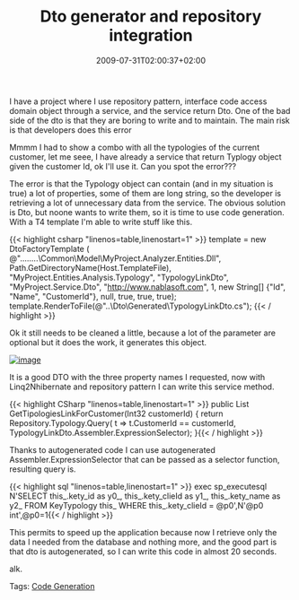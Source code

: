 ﻿---
title: "Dto generator and repository integration"
description: ""
date: 2009-07-31T02:00:37+02:00
draft: false
tags: [Programming,Software Architecture]
categories: [Programming,Software Architecture]
---
I have a project where I use repository pattern, interface code access domain object through a service, and the service return Dto. One of the bad side of the dto is that they are boring to write and to maintain. The main risk is that developers does this error

Mmmm I had to show a combo with all the typologies of the current customer, let me seee, I have already a service that return Typlogy object given the customer Id, ok I'll use it. Can you spot the error???

The error is that the Typology object can contain (and in my situation is true) a lot of properties, some of them are long string, so the developer is retrieving a lot of unnecessary data from the service. The obvious solution is Dto, but noone wants to write them, so it is time to use code generation. With a T4 template I'm able to write stuff like this.

{{< highlight csharp "linenos=table,linenostart=1" >}}
    template = new DtoFactoryTemplate (  
        @"..\..\..\..\Common\Model\MyProject.Analyzer.Entities.Dll", 
        Path.GetDirectoryName(Host.TemplateFile),
        "MyProject.Entities.Analysis.Typology",
        "TypologyLinkDto",
        "MyProject.Service.Dto",
        "http://www.nablasoft.com",
        1, 
        new String[] {"Id", "Name", "CustomerId"},
        null,
        true, true, true);     
    template.RenderToFile(@"..\Dto\Generated\TypologyLinkDto.cs"); {{< / highlight >}}

<!-- Code inserted with Steve Dunn's Windows Live Writer Code Formatter Plugin.  http://dunnhq.com -->

Ok it still needs to be cleaned a little, because a lot of the parameter are optional but it does the work, it generates this object.

[![image](https://www.codewrecks.com/blog/wp-content/uploads/2009/07/image-thumb27.png "image")](https://www.codewrecks.com/blog/wp-content/uploads/2009/07/image27.png)

It is a good DTO with the three property names I requested, now with Linq2Nhibernate and repository pattern I can write this service method.

{{< highlight CSharp "linenos=table,linenostart=1" >}}
public List<TypologyLinkDto> GetTipologiesLinkForCustomer(Int32 customerId)
{
    return Repository.Typology.Query(
        t => t.CustomerId == customerId,
        TypologyLinkDto.Assembler.ExpressionSelector);
}{{< / highlight >}}

<!-- Code inserted with Steve Dunn's Windows Live Writer Code Formatter Plugin.  http://dunnhq.com -->

Thanks to autogenerated code I can use autogenerated Assembler.ExpressionSelector that can be passed as a selector function, resulting query is.

{{< highlight sql "linenos=table,linenostart=1" >}}
exec sp_executesql N'SELECT this_.kety_id as y0_, this_.kety_clieId as y1_, this_.kety_name as y2_ FROM KeyTypology this_ WHERE this_.kety_clieId = @p0',N'@p0 int',@p0=1{{< / highlight >}}

<!-- Code inserted with Steve Dunn's Windows Live Writer Code Formatter Plugin.  http://dunnhq.com -->

This permits to speed up the application because now I retrieve only the data I needed from the database and nothing more, and the good part is that dto is autogenerated, so I can write this code in almost 20 seconds.

alk.

Tags: [Code Generation](http://technorati.com/tag/Code%20Generation)
